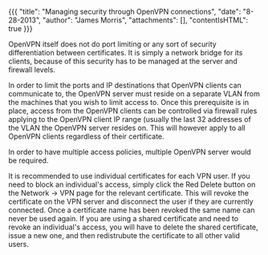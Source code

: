 {{{
  "title": "Managing security through OpenVPN connections",
  "date": "8-28-2013",
  "author": "James Morris",
  "attachments": [],
  "contentIsHTML": true
}}}

<p>OpenVPN itself does not do port limiting or any sort of security differentiation between certificates. It is simply a network bridge for its clients,&nbsp;because&nbsp;of this security has to be managed at the server and firewall levels. </p>
<p>In order to limit the ports and IP destinations that OpenVPN clients can communicate to, the OpenVPN server must reside on a&nbsp;separate&nbsp;VLAN from the machines that you wish to limit access to. Once this prerequisite is in place, access from
  the OpenVPN clients can be controlled via firewall rules applying to the OpenVPN client IP range (usually the last 32 addresses of the VLAN the OpenVPN server resides on. This will however apply to all OpenVPN clients regardless of their certificate.</p>
<p>In order to have multiple access policies, multiple OpenVPN server would be required.</p>
<p>It is recommended to use individual certificates for each VPN user. If you need to block an individual's access, simply click the Red Delete button on the Network -> VPN page for the relevant certificate. This will revoke the certificate on the VPN server and disconnect the user if they are currently connected. Once a certificate name has been revoked the same name can never be used again. If you are using a shared certificate and need to revoke an individual's access, you will have to delete the shared certificate, issue a new one, and then redistrubute the certificate to all other valid users. </p>
<p></p>
<p></p>
<p></p>
<p></p>
